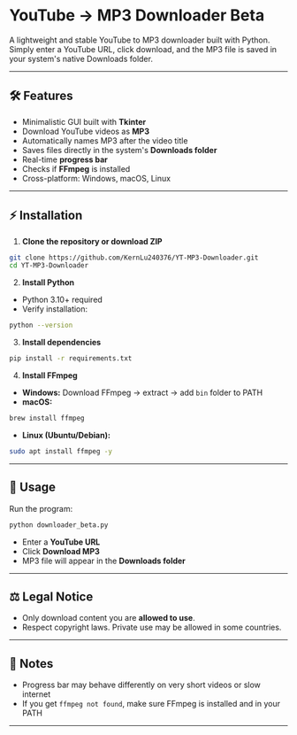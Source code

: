 # YouTube → MP3 Downloader Beta

A lightweight and stable YouTube to MP3 downloader built with Python. Simply enter a YouTube URL, click download, and the MP3 file is saved in your system's native Downloads folder.

---

## 🛠 Features

* Minimalistic GUI built with **Tkinter**
* Download YouTube videos as **MP3**
* Automatically names MP3 after the video title
* Saves files directly in the system's **Downloads folder**
* Real-time **progress bar**
* Checks if **FFmpeg** is installed
* Cross-platform: Windows, macOS, Linux

---

## ⚡ Installation

1. **Clone the repository or download ZIP**

```bash
git clone https://github.com/KernLu240376/YT-MP3-Downloader.git
cd YT-MP3-Downloader
```

2. **Install Python**

* Python 3.10+ required
* Verify installation:

```bash
python --version
```

3. **Install dependencies**

```bash
pip install -r requirements.txt
```

4. **Install FFmpeg**

* **Windows:** Download FFmpeg → extract → add `bin` folder to PATH
* **macOS:**

```bash
brew install ffmpeg
```

* **Linux (Ubuntu/Debian):**

```bash
sudo apt install ffmpeg -y
```

---

## 🚀 Usage

Run the program:

```bash
python downloader_beta.py
```

* Enter a **YouTube URL**
* Click **Download MP3**
* MP3 file will appear in the **Downloads folder**

---


## ⚖️ Legal Notice

* Only download content you are **allowed to use**.
* Respect copyright laws. Private use may be allowed in some countries.

---

## 🔧 Notes

* Progress bar may behave differently on very short videos or slow internet
* If you get `ffmpeg not found`, make sure FFmpeg is installed and in your PATH

---






